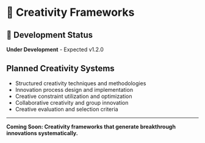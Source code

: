 # 🎨 Creativity Frameworks

## 🚧 Development Status
**Under Development** - Expected v1.2.0

## Planned Creativity Systems
- Structured creativity techniques and methodologies
- Innovation process design and implementation
- Creative constraint utilization and optimization
- Collaborative creativity and group innovation
- Creative evaluation and selection criteria

---
**Coming Soon: Creativity frameworks that generate breakthrough innovations systematically.**
